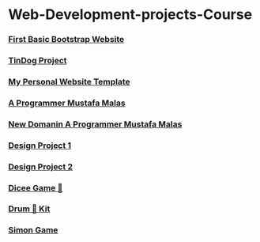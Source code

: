 # Web-Development-projects-Course

<h3><a href="https://mrgitharist.github.io/Web-Development-projects-Course/HTML_CSS/11_2_Bootstrap_Components/index.html">First Basic Bootstrap Website</a></h3>

<h3><a href="https://mrgitharist.github.io/Web-Development-projects-Course/HTML_CSS/11_3_TinDog_Project/">TinDog Project</a></h3>

<h3><a href="https://mrgitharist.github.io/Web-Development-projects-Course/HTML_CSS/11_4_My_Personal_WebSite/">My Personal Website Template</a></h3>

<h3><a href="https://mrgitharist.github.io/Web-Development-projects-Course/HTML_CSS/12_NewWebSite/index.html">A Programmer Mustafa Malas</a></h3>

<h3><a href="http://mustafamalas.great-site.net/">New Domanin A Programmer Mustafa Malas</a></h3>

<h3><a href="https://mrgitharist.github.io/Web-Development-projects-Course/Html_Css_Challenges/Web_Design/index.html">Design Project 1</a></h3>

<h3><a href="https://mrgitharist.github.io/Web-Development-projects-Course/Html_Css_Challenges/Ranza_Galerisi/index.html">Design Project 2</a></h3>

<h3><a href="https://mrgitharist.github.io/Web-Development-projects-Course/Javascript_lessons/AfterHtml/Dicee Challenge - Starting Files/dicee.html">Dicee Game 🎲</a></h3>

<h3><a href="https://mrgitharist.github.io/Web-Development-projects-Course/Javascript_lessons/AfterHtml/Drum%20Kit%20Starting%20Files/index.html">Drum 🥁 Kit</a></h3>

<h3><a href="https://mrgitharist.github.io/Web-Development-projects-Course/Javascript_lessons/AfterHtml/SimonGameChallengeStartingFiles/SimonGameChallengeStartingFiles/index.html">Simon Game</a></h3>